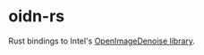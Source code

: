 # oidn-rs

Rust bindings to Intel's [OpenImageDenoise library](https://github.com/OpenImageDenoise/oidn).

